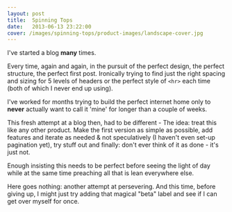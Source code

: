 ```yaml
---
layout: post
title:  Spinning Tops
date:   2013-06-13 23:22:00
cover: /images/spinning-tops/product-images/landscape-cover.jpg
---
```


I've started a blog __many__ times.

Every time, again and again, in the pursuit of the perfect design, the perfect structure, the perfect first post. Ironically trying to find just the right spacing and sizing for 5 levels of headers or the perfect style of ```<hr>``` each time (both of which I never end up using).

I've worked for months trying to build the perfect internet home only to __never__ actually want to call it 'mine' for longer than a couple of weeks.

This fresh attempt at a blog then, had to be different - The idea: treat this like any other product. Make the first version as simple as possible, add features and iterate as needed & not speculatively (I haven't even set-up pagination yet), try stuff out and finally: don't ever think of it as done - it's just not.

Enough insisting this needs to be perfect before seeing the light of day while at the same time preaching all that is lean everywhere else.

Here goes nothing: another attempt at persevering. And this time, before giving up, I might just try adding that magical "beta" label and see if I can get over myself for once.
